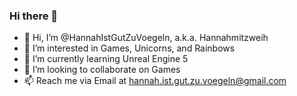 ### Hi there 👋

<!--
**HannahIstGutZuVoegeln/HannahIstGutZuVoegeln** is a ✨ _special_ ✨ repository because its `README.md` (this file) appears on your GitHub profile.

Here are some ideas to get you started:
-->

- 👋 Hi, I’m @HannahIstGutZuVoegeln, a.k.a. Hannahmitzweih
- 👀 I’m interested in Games, Unicorns, and Rainbows
- 🌱 I’m currently learning Unreal Engine 5
- 💞️ I’m looking to collaborate on Games
- 📫 Reach me via Email at hannah.ist.gut.zu.voegeln@gmail.com

<!--
- 🔭 I’m currently working on ...
- 🌱 I’m currently learning ...
- 👯 I’m looking to collaborate on ...
- 🤔 I’m looking for help with ...
- 💬 Ask me about ...
- 📫 How to reach me: ...
- 😄 Pronouns: ...
- ⚡ Fun fact: ...
-->
